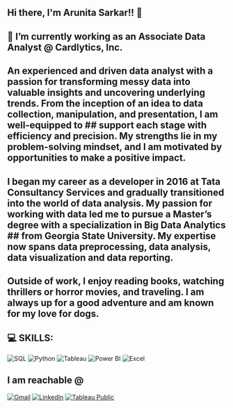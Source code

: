 ## Hi there, I'm Arunita Sarkar!! 👋

## 🔭 I’m currently working as an Associate Data Analyst @ Cardlytics, Inc.

## An experienced and driven data analyst with a passion for transforming messy data into valuable insights and uncovering underlying trends. From the inception of an idea to data collection, manipulation, and presentation, I am well-equipped to ## support each stage with efficiency and precision. My strengths lie in my problem-solving mindset, and I am motivated by opportunities to make a positive impact.

## I began my career as a developer in 2016 at Tata Consultancy Services and gradually transitioned into the world of data analysis. My passion for working with data led me to pursue a Master’s degree with a specialization in Big Data Analytics ## from Georgia State University. My expertise now spans data preprocessing, data analysis, data visualization and data reporting.

## Outside of work, I enjoy reading books, watching thrillers or horror movies, and traveling. I am always up for a good adventure and am known for my love for dogs.

## 💻 SKILLS:

![SQL](https://img.shields.io/badge/SQL-025E8C?style=for-the-badge&logo=MySQL&logoColor=white)
![Python](https://img.shields.io/badge/Python-14354C?style=for-the-badge&logo=python&logoColor=white)
![Tableau](https://img.shields.io/badge/Tableau-E97627?style=for-the-badge&logo=tableau&logoColor=white)
![Power BI](https://img.shields.io/badge/PowerBI-F2C811?style=for-the-badge&logo=powerbi&logoColor=black)
![Excel](https://img.shields.io/badge/Excel-217346?style=for-the-badge&logo=microsoft-excel&logoColor=white)

## I am reachable @

[![Gmail](https://img.shields.io/badge/Gmail-D14836?style=for-the-badge&logo=gmail&logoColor=white)](mailto:arunitasarkar18@gmail.com)
[![LinkedIn](https://img.shields.io/badge/LinkedIn-0077B5?style=for-the-badge&logo=linkedin&logoColor=white)](https://www.linkedin.com/in/arunitasarkar18/)
[![Tableau Public](https://img.shields.io/badge/Tableau-E97627?style=for-the-badge&logo=tableau&logoColor=white)](https://public.tableau.com/app/profile/arunita.sarkar/vizzes)

<!--
**ASarkar0611/ASarkar0611** is a ✨ _special_ ✨ repository because its `README.md` (this file) appears on your GitHub profile.

Here are some ideas to get you started:

- 🔭 I’m currently working on ...
- 🌱 I’m currently learning ...
- 👯 I’m looking to collaborate on ...
- 🤔 I’m looking for help with ...
- 💬 Ask me about ...
- 📫 How to reach me: ...
- 😄 Pronouns: ...
- ⚡ Fun fact: ...
-->
